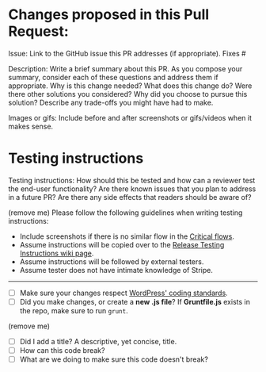 # Changes proposed in this Pull Request:

Issue: Link to the GitHub issue this PR addresses (if appropriate).
Fixes #

Description: Write a brief summary about this PR. As you compose your summary, consider each of these questions and address them if appropriate. Why is this change needed? What does this change do? Were there other solutions you considered? Why did you choose to pursue this solution? Describe any trade-offs you might have had to make.

Images or gifs: Include before and after screenshots or gifs/videos when it makes sense.


# Testing instructions

Testing instructions: How should this be tested and how can a reviewer test the end-user functionality? Are there known issues that you plan to address in a future PR? Are there any side effects that readers should be aware of?

(remove me) Please follow the following guidelines when writing testing instructions:

- Include screenshots if there is no similar flow in the [Critical flows](https://github.com/woocommerce/woocommerce-gateway-stripe/wiki/Critical-flows).
- Assume instructions will be copied over to the [Release Testing Instructions wiki page](https://github.com/woocommerce/woocommerce-gateway-stripe/wiki/Release-Testing-Instructions).
- Assume instructions will be followed by external testers.
- Assume tester does not have intimate knowledge of Stripe.

-------------------
- [ ] Make sure your changes respect [WordPress' coding standards](https://make.wordpress.org/core/handbook/best-practices/coding-standards/).
- [ ] Did you make changes, or create a **new .js file**? If **Gruntfile.js** exists in the repo, make sure to run `grunt`.

(remove me)
- [ ] Did I add a title? A descriptive, yet concise, title.
- [ ] How can this code break?
- [ ] What are we doing to make sure this code doesn't break?

